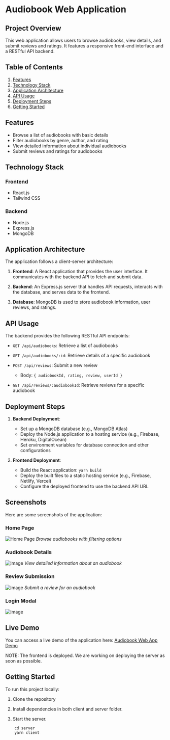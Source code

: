 # Audiobook Web Application

## Project Overview

This web application allows users to browse audiobooks, view details, and submit reviews and ratings. It features a responsive front-end interface and a RESTful API backend.

## Table of Contents

1. [Features](#features)
2. [Technology Stack](#technology-stack)
3. [Application Architecture](#application-architecture)
4. [API Usage](#api-usage)
5. [Deployment Steps](#deployment-steps)
6. [Getting Started](#getting-started)

## Features

- Browse a list of audiobooks with basic details
- Filter audiobooks by genre, author, and rating
- View detailed information about individual audiobooks
- Submit reviews and ratings for audiobooks

## Technology Stack

### Frontend

- React.js
- Tailwind CSS

### Backend

- Node.js
- Express.js
- MongoDB

## Application Architecture

The application follows a client-server architecture:

1. **Frontend**: A React application that provides the user interface. It communicates with the backend API to fetch and submit data.

2. **Backend**: An Express.js server that handles API requests, interacts with the database, and serves data to the frontend.

3. **Database**: MongoDB is used to store audiobook information, user reviews, and ratings.

## API Usage

The backend provides the following RESTful API endpoints:

- `GET /api/audiobooks`: Retrieve a list of audiobooks

- `GET /api/audiobooks/:id`: Retrieve details of a specific audiobook

- `POST /api/reviews`: Submit a new review

  - Body: `{ audiobookId, rating, review, userId }`

- `GET /api/reviews/:audiobookId`: Retrieve reviews for a specific audiobook

## Deployment Steps

1. **Backend Deployment**:

   - Set up a MongoDB database (e.g., MongoDB Atlas)
   - Deploy the Node.js application to a hosting service (e.g., Firebase, Heroku, DigitalOcean)
   - Set environment variables for database connection and other configurations

2. **Frontend Deployment**:
   - Build the React application: `yarn build`
   - Deploy the built files to a static hosting service (e.g., Firebase, Netlify, Vercel)
   - Configure the deployed frontend to use the backend API URL

## Screenshots

Here are some screenshots of the application:

### Home Page
![Home Page](https://github.com/user-attachments/assets/b571bc2a-4049-495e-9358-f79974b6d410)
*Browse audiobooks with filtering options*

### Audiobook Details
![image](https://github.com/user-attachments/assets/066c1340-67af-4417-9031-1e075f5a5e79)
*View detailed information about an audiobook*

### Review Submission
![image](https://github.com/user-attachments/assets/1b9d9e1d-c4cc-40cd-9e25-b5c6c2712232)
*Submit a review for an audiobook*

### Login Modal
![image](https://github.com/user-attachments/assets/65198e68-4c41-45f0-a478-e96fcf819f2d)


## Live Demo
You can access a live demo of the application here: [Audiobook Web App Demo](https://kuku-fm-assignment.web.app/)

NOTE: The frontend is deployed. We are working on deploying the server as soon as possible.

## Getting Started

To run this project locally:

1. Clone the repository

2. Install dependencies in both client and server folder.

3. Start the server.

```
    cd server
    yarn client
```
